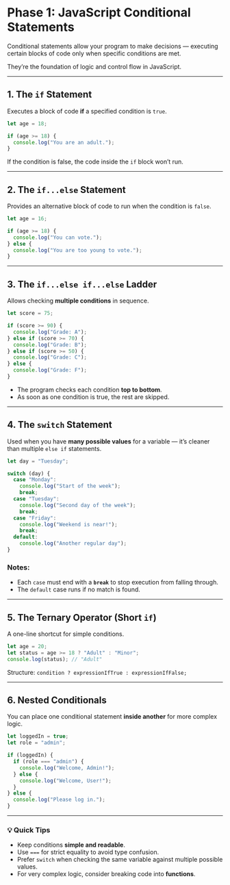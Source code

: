# Phase 1: JavaScript Conditional Statements

Conditional statements allow your program to make decisions — executing certain blocks of code only when specific conditions are met.

They’re the foundation of logic and control flow in JavaScript.

---

## 1. The `if` Statement

Executes a block of code **if** a specified condition is `true`.

```js
let age = 18;

if (age >= 18) {
  console.log("You are an adult.");
}
````

If the condition is false, the code inside the `if` block won’t run.

---

## 2. The `if...else` Statement

Provides an alternative block of code to run when the condition is `false`.

```js
let age = 16;

if (age >= 18) {
  console.log("You can vote.");
} else {
  console.log("You are too young to vote.");
}
```

---

## 3. The `if...else if...else` Ladder

Allows checking **multiple conditions** in sequence.

```js
let score = 75;

if (score >= 90) {
  console.log("Grade: A");
} else if (score >= 70) {
  console.log("Grade: B");
} else if (score >= 50) {
  console.log("Grade: C");
} else {
  console.log("Grade: F");
}
```

* The program checks each condition **top to bottom**.
* As soon as one condition is true, the rest are skipped.

---

## 4. The `switch` Statement

Used when you have **many possible values** for a variable — it’s cleaner than multiple `else if` statements.

```js
let day = "Tuesday";

switch (day) {
  case "Monday":
    console.log("Start of the week");
    break;
  case "Tuesday":
    console.log("Second day of the week");
    break;
  case "Friday":
    console.log("Weekend is near!");
    break;
  default:
    console.log("Another regular day");
}
```

### Notes:

* Each `case` must end with a **`break`** to stop execution from falling through.
* The `default` case runs if no match is found.

---

## 5. The Ternary Operator (Short `if`)

A one-line shortcut for simple conditions.

```js
let age = 20;
let status = age >= 18 ? "Adult" : "Minor";
console.log(status); // "Adult"
```

Structure:
`condition ? expressionIfTrue : expressionIfFalse;`

---

## 6. Nested Conditionals

You can place one conditional statement **inside another** for more complex logic.

```js
let loggedIn = true;
let role = "admin";

if (loggedIn) {
  if (role === "admin") {
    console.log("Welcome, Admin!");
  } else {
    console.log("Welcome, User!");
  }
} else {
  console.log("Please log in.");
}
```

---

### 💡 Quick Tips

* Keep conditions **simple and readable**.
* Use `===` for strict equality to avoid type confusion.
* Prefer `switch` when checking the same variable against multiple possible values.
* For very complex logic, consider breaking code into **functions**.


